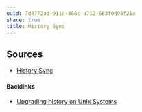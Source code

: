 ```yaml
---
uuid: 7d4772ad-911a-486c-a712-683f0d98f21a
share: true
title: History Sync
---
```

## Sources

* [History Sync](https://awesomeopensource.com/project/wulfgarpro/history-sync?categoryPage=3)

#### Backlinks

* [Upgrading history on Unix Systems](/c01c8156-996f-4a53-97f5-1f287e28f1d6)